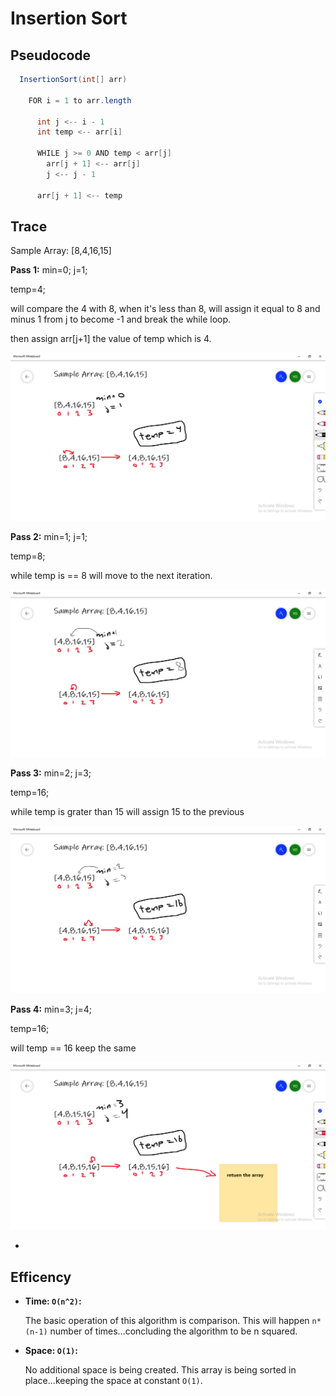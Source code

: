 # Insertion Sort



## Pseudocode

```java
  InsertionSort(int[] arr)

    FOR i = 1 to arr.length

      int j <-- i - 1
      int temp <-- arr[i]

      WHILE j >= 0 AND temp < arr[j]
        arr[j + 1] <-- arr[j]
        j <-- j - 1

      arr[j + 1] <-- temp
```

## Trace

Sample Array: [8,4,16,15]

**Pass 1:**
min=0;
j=1;

temp=4;

will compare the 4 with 8, when it's less than 8, will assign it equal to 8 and minus 1 from j to become -1 and break the while loop.

then assign arr[j+1] the value of temp which is 4.

![1](img/1.png)

**Pass 2:**
min=1;
j=1;

temp=8;

while temp is == 8  will move to the next iteration.

![2](img/2.png)

**Pass 3:**
min=2;
j=3;

temp=16;

while temp is grater than 15 will assign 15 to the previous

![3](img/3.png)

**Pass 4:**
min=3;
j=4;

temp=16;

will temp == 16 keep the same

![4](img/4.png)

*
## Efficency

- **Time: `O(n^2)`:**

  The basic operation of this algorithm is comparison. This will happen `n*(n-1)` number of times…concluding the algorithm to be n squared.

- **Space: `O(1)`:**

  No additional space is being created. This array is being sorted in place…keeping the space at constant `O(1)`.
